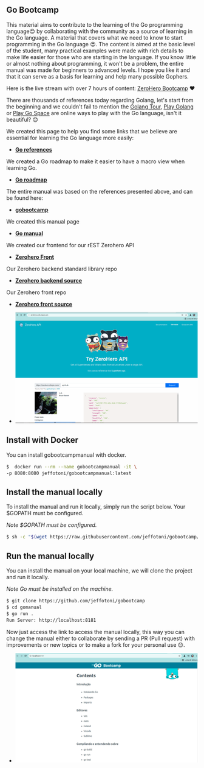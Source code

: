 ## Go Bootcamp
This material aims to contribute to the learning of the Go programming language😍 by collaborating with the community as a source of learning in the Go language. A material that covers what we need to know to start programming in the Go language 😍.
The content is aimed at the basic level of the student, many practical examples were made with rich details to make life easier for those who are starting in the language.
If you know little or almost nothing about programming, it won't be a problem, the entire manual was made for beginners to advanced levels.
I hope you like it and that it can serve as a basis for learning and help many possible Gophers.

Here is the live stream with over 7 hours of content: [ZeroHero Bootcamp](https://www.youtube.com/watch?v=XVE3hHW7Wvs) ❤️

There are thousands of references today regarding Golang, let's start from the beginning and we couldn't fail to mention the [Golang Tour](https://go.dev/tour/welcome/1), [Play Golang](https://go.dev/play) or [Play Go Space](https://goplay.space/) are online ways to play with the Go language, isn't it beautiful? 😊

We created this page to help you find some links that we believe are essential for learning the Go language more easily:
* **[Go references](https://github.com/jeffotoni/gobootcamp/tree/main/references)**

We created a Go roadmap to make it easier to have a macro view when learning Go.
* **[Go roadmap](roadmap/goroadmap.png)**

The entire manual was based on the references presented above, and can be found here:
* **[gobootcamp](https://gobootcamp.jeffotoni.com/)**

We created this manual page
* **[Go manual](https://github.com/jeffotoni/gobootcamp/tree/main/gomanual)**

We created our frontend for our rEST Zerohero API
* **[Zerohero Front](https://zerohero.web.s3apis.com)**

Our Zerohero backend standard library repo
* **[Zerohero backend source](https://github.com/jeffotoni/gzerohero)**

Our Zerohero front repo
* **[Zerohero front source](https://github.com/jeffotoni/gzerohero.web)**
- ![zerohero front](img/zerohero-front.png?raw=true "zerohero front")

## Install with Docker
You can install gobootcampmanual with docker.

```bash
$  docker run --rm --name gobootcampmanual -it \
-p 8080:8080 jeffotoni/gobootcampmanual:latest
```

## Install the manual locally

To install the manual and run it locally, simply run the script below. Your $GOPATH must be configured.

_Note_
_$GOPATH must be configured._

```bash
$ sh -c "$(wget https://raw.githubusercontent.com/jeffotoni/gobootcamp/main/install/v1/install.sh -O -)"
```

## Run the manual locally
You can install the manual on your local machine, we will clone the project and run it locally.

_Note_
_Go must be installed on the machine._

```bash
$ git clone https://github.com/jeffotoni/gobootcamp
$ cd gomanual
$ go run .
Run Server: http://localhost:8181
```
Now just access the link to access the manual locally, this way you can change the manual either to collaborate by sending a PR (Pull request) with improvements or new topics or to make a fork for your personal use 😊.

- ![gobootcamp](img/gobootcamp1.jpg?raw=true "gobootcamp")

